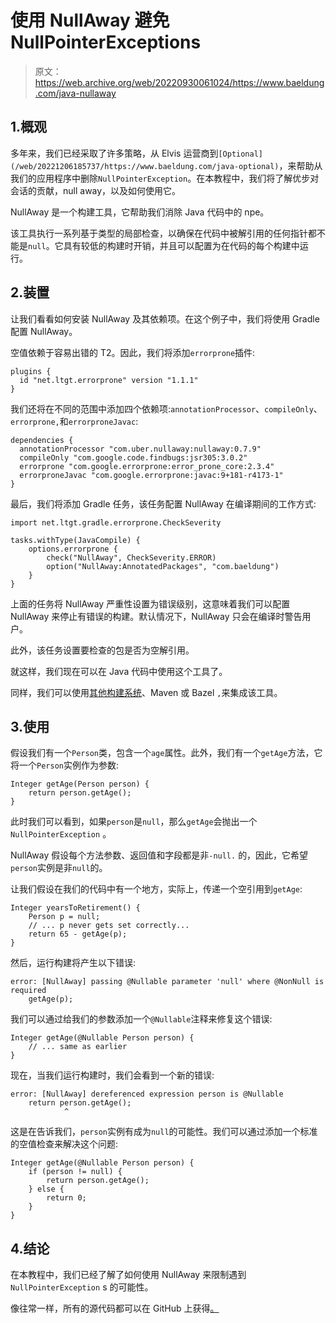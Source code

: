 # 使用 NullAway 避免 NullPointerExceptions

> 原文：<https://web.archive.org/web/20220930061024/https://www.baeldung.com/java-nullaway>

## 1.概观

多年来，我们已经采取了许多策略，从 Elvis 运营商到`[Optional](/web/20221206185737/https://www.baeldung.com/java-optional)`，来帮助从我们的应用程序中删除`NullPointerException`。在本教程中，我们将了解优步对会话的贡献，null away，以及如何使用它。

NullAway 是一个构建工具，它帮助我们消除 Java 代码中的 npe。

该工具执行一系列基于类型的局部检查，以确保在代码中被解引用的任何指针都不能是`null`。它具有较低的构建时开销，并且可以配置为在代码的每个构建中运行。

## 2.装置

让我们看看如何安装 NullAway 及其依赖项。在这个例子中，我们将使用 Gradle 配置 NullAway。

空值依赖于容易出错的 T2。因此，我们将添加`errorprone`插件:

```
plugins {
  id "net.ltgt.errorprone" version "1.1.1"
}
```

我们还将在不同的范围中添加四个依赖项:`annotationProcessor`、`compileOnly`、`errorprone,`和`errorproneJavac`:

```
dependencies {
  annotationProcessor "com.uber.nullaway:nullaway:0.7.9"
  compileOnly "com.google.code.findbugs:jsr305:3.0.2"
  errorprone "com.google.errorprone:error_prone_core:2.3.4"
  errorproneJavac "com.google.errorprone:javac:9+181-r4173-1"
} 
```

最后，我们将添加 Gradle 任务，该任务配置 NullAway 在编译期间的工作方式:

```
import net.ltgt.gradle.errorprone.CheckSeverity

tasks.withType(JavaCompile) {
    options.errorprone {
        check("NullAway", CheckSeverity.ERROR)
        option("NullAway:AnnotatedPackages", "com.baeldung")
    }
}
```

上面的任务将 NullAway 严重性设置为错误级别，这意味着我们可以配置 NullAway 来停止有错误的构建。默认情况下，NullAway 只会在编译时警告用户。

此外，该任务设置要检查的包是否为空解引用。

就这样，我们现在可以在 Java 代码中使用这个工具了。

同样，我们可以使用[其他构建系统](https://web.archive.org/web/20221206185737/https://github.com/uber/NullAway/wiki/Configuration#other-build-systems)、Maven 或 Bazel `,`来集成该工具。

## 3.使用

假设我们有一个`Person`类，包含一个`age`属性。此外，我们有一个`getAge`方法，它将一个`Person`实例作为参数:

```
Integer getAge(Person person) {
    return person.getAge();
}
```

此时我们可以看到，如果`person`是`null`，那么`getAge`会抛出一个`NullPointerException` 。

NullAway 假设每个方法参数、返回值和字段都是非`-null.` 的，因此，它希望`person`实例是非`null`的。

让我们假设在我们的代码中有一个地方，实际上，传递一个空引用到`getAge`:

```
Integer yearsToRetirement() {
    Person p = null;
    // ... p never gets set correctly...
    return 65 - getAge(p);
}
```

然后，运行构建将产生以下错误:

```
error: [NullAway] passing @Nullable parameter 'null' where @NonNull is required
    getAge(p);
```

我们可以通过给我们的参数添加一个`@Nullable`注释来修复这个错误:

```
Integer getAge(@Nullable Person person) { 
    // ... same as earlier
}
```

现在，当我们运行构建时，我们会看到一个新的错误:

```
error: [NullAway] dereferenced expression person is @Nullable
    return person.getAge();
            ^
```

这是在告诉我们，`person`实例有成为`null`的可能性。我们可以通过添加一个标准的空值检查来解决这个问题:

```
Integer getAge(@Nullable Person person) {
    if (person != null) {
        return person.getAge();
    } else {
        return 0;
    }
}
```

## 4.结论

在本教程中，我们已经了解了如何使用 NullAway 来限制遇到`NullPointerException` s 的可能性。

像往常一样，所有的源代码都可以在 GitHub 上获得[。](https://web.archive.org/web/20221206185737/https://github.com/eugenp/tutorials/tree/master/libraries-3)